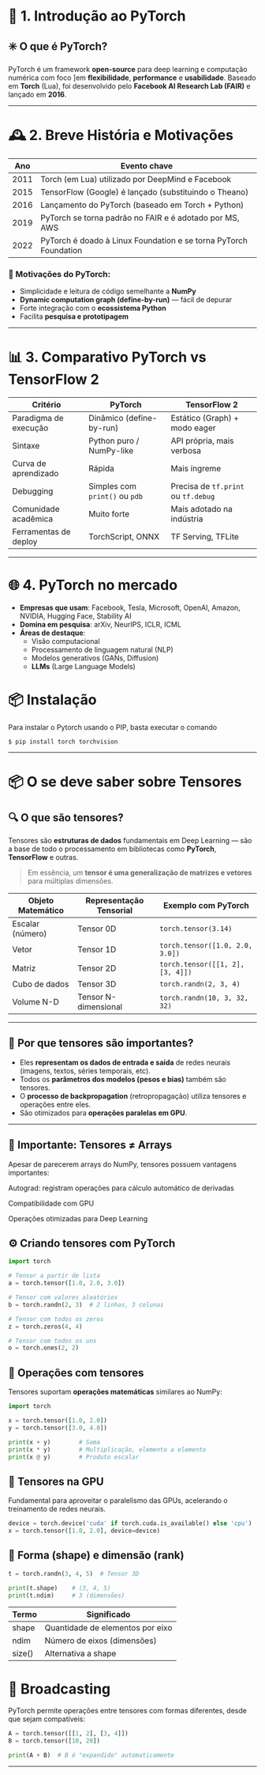 # 🧠 1. Introdução ao PyTorch

## ✳️ O que é PyTorch?

PyTorch é um framework **open-source** para deep learning e computação numérica com foco 
]em **flexibilidade**, **performance** e **usabilidade**. Baseado em **Torch** (Lua), foi 
desenvolvido pelo **Facebook AI Research Lab (FAIR)** e lançado em **2016**.

---

# 🕰️ 2. Breve História e Motivações

| Ano  | Evento chave                                                     |
|------|------------------------------------------------------------------|
| 2011 | Torch (em Lua) utilizado por DeepMind e Facebook                 |
| 2015 | TensorFlow (Google) é lançado (substituindo o Theano)            |
| 2016 | Lançamento do PyTorch (baseado em Torch + Python)                |
| 2019 | PyTorch se torna padrão no FAIR e é adotado por MS, AWS          |
| 2022 | PyTorch é doado à Linux Foundation e se torna PyTorch Foundation |

### 🎯 Motivações do PyTorch:

- Simplicidade e leitura de código semelhante a **NumPy**
- **Dynamic computation graph (define-by-run)** — fácil de depurar
- Forte integração com o **ecossistema Python**
- Facilita **pesquisa e prototipagem**

---

# 📊 3. Comparativo PyTorch vs TensorFlow 2

| Critério              | PyTorch                        | TensorFlow 2                        |
|-----------------------|--------------------------------|-------------------------------------|
| Paradigma de execução | Dinâmico (define-by-run)       | Estático (Graph) + modo eager       |
| Sintaxe               | Python puro / NumPy-like       | API própria, mais verbosa           |
| Curva de aprendizado  | Rápida                         | Mais íngreme                        |
| Debugging             | Simples com `print()` ou `pdb` | Precisa de `tf.print` ou `tf.debug` |
| Comunidade acadêmica  | Muito forte                    | Mais adotado na indústria           |
| Ferramentas de deploy | TorchScript, ONNX              | TF Serving, TFLite                  |

---

# 🌐 4. PyTorch no mercado

- **Empresas que usam**: Facebook, Tesla, Microsoft, OpenAI, Amazon, NVIDIA, Hugging Face, Stability AI
- **Domina em pesquisa**: arXiv, NeurIPS, ICLR, ICML
- **Áreas de destaque**:
  - Visão computacional
  - Processamento de linguagem natural (NLP)
  - Modelos generativos (GANs, Diffusion)
  - **LLMs** (Large Language Models)

# 📦 Instalação
Para instalar o Pytorch usando o PIP, basta executar o comando

```
$ pip install torch torchvision
```

---

# 📦 O se deve saber sobre **Tensores**

## 🔍 O que são tensores?

Tensores são **estruturas de dados** fundamentais em Deep Learning — são a base de todo o processamento em bibliotecas como **PyTorch**, **TensorFlow** e outras.

> Em essência, um **tensor é uma generalização de matrizes e vetores** para múltiplas dimensões.

| Objeto Matemático | Representação Tensorial | Exemplo com PyTorch              |
|-------------------|-------------------------|----------------------------------|
| Escalar (número)  | Tensor 0D               | `torch.tensor(3.14)`             |
| Vetor             | Tensor 1D               | `torch.tensor([1.0, 2.0, 3.0])`  |
| Matriz            | Tensor 2D               | `torch.tensor([[1, 2], [3, 4]])` |
| Cubo de dados     | Tensor 3D               | `torch.randn(2, 3, 4)`           |
| Volume N-D        | Tensor N-dimensional    | `torch.randn(10, 3, 32, 32)`     |

---

## 🧠 Por que tensores são importantes?

- Eles **representam os dados de entrada e saída** de redes neurais (imagens, textos, séries temporais, etc).
- Todos os **parâmetros dos modelos (pesos e bias)** também são tensores.
- O **processo de backpropagation** (retropropagação) utiliza tensores e operações entre eles.
- São otimizados para **operações paralelas em GPU**.

---

## 📏 Importante: Tensores ≠ Arrays
Apesar de parecerem arrays do NumPy, tensores possuem vantagens importantes:

Autograd: registram operações para cálculo automático de derivadas

Compatibilidade com GPU

Operações otimizadas para Deep Learning


## ⚙️ Criando tensores com PyTorch

```python
import torch

# Tensor a partir de lista
a = torch.tensor([1.0, 2.0, 3.0])

# Tensor com valores aleatórios
b = torch.randn(2, 3)  # 2 linhas, 3 colunas

# Tensor com todos os zeros
z = torch.zeros(4, 4)

# Tensor com todos os uns
o = torch.ones(2, 2)
```
## 🧮 Operações com tensores

Tensores suportam **operações matemáticas** similares ao NumPy:

```python
import torch

x = torch.tensor([1.0, 2.0])
y = torch.tensor([3.0, 4.0])

print(x + y)        # Soma
print(x * y)        # Multiplicação, elemento a elemento
print(x @ y)        # Produto escalar
```


## 🚀 Tensores na GPU

Fundamental para aproveitar o paralelismo das GPUs, acelerando o treinamento de redes neurais.

```python
device = torch.device('cuda' if torch.cuda.is_available() else 'cpu')
x = torch.tensor([1.0, 2.0], device=device)
```

## 📐 Forma (shape) e dimensão (rank)

```python
t = torch.randn(3, 4, 5)  # Tensor 3D

print(t.shape)    # (3, 4, 5)
print(t.ndim)     # 3 (dimensões)
```

| Termo	  | Significado                      |
|---------|----------------------------------|
| shape	  | Quantidade de elementos por eixo |
| ndim	   | Número de eixos (dimensões)      |
| size()	 | Alternativa a shape              |

# 🔁 Broadcasting
PyTorch permite operações entre tensores com formas diferentes, desde que sejam compatíveis:

```python
A = torch.tensor([[1, 2], [3, 4]])
B = torch.tensor([10, 20])

print(A + B)  # B é "expandido" automaticamente
```


---
